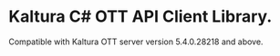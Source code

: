 # Kaltura C# OTT API Client Library.
Compatible with Kaltura OTT server version 5.4.0.28218 and above.
